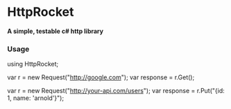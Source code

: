 # HttpRocket
__A simple, testable c# http library__

### Usage

using HttpRocket;

var r = new Request("http://google.com");
var response = r.Get();

var r = new Request("http://your-api.com/users");
var response = r.Put("{id: 1, name: 'arnold'}");